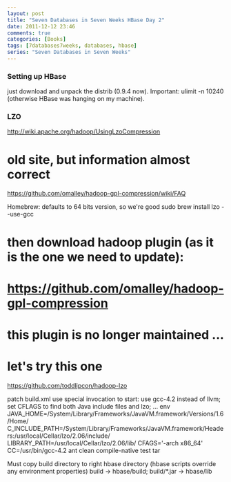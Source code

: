 ```yaml
---
layout: post
title: "Seven Databases in Seven Weeks HBase Day 2"
date: 2011-12-12 23:46
comments: true
categories: [Books]
tags: [7databases7weeks, databases, hbase]
series: "Seven Databases in Seven Weeks"
---
```


### Setting up HBase

just download and unpack the distrib (0.9.4 now).
Important: ulimit -n 10240 (otherwise HBase was hanging on my
machine).

### LZO

http://wiki.apache.org/hadoop/UsingLzoCompression

# old site, but information almost correct
https://github.com/omalley/hadoop-gpl-compression/wiki/FAQ

Homebrew: defaults to 64 bits version, so we're good
sudo brew install lzo --use-gcc

# then download hadoop plugin (as it is the one we need to update):
# https://github.com/omalley/hadoop-gpl-compression
# this plugin is no longer maintained ...

# let's try this one
https://github.com/toddlipcon/hadoop-lzo

patch build.xml
use special invocation to start: use gcc-4.2 instead of llvm; set
CFLAGS to find both Java include files and lzo; ...
env
JAVA_HOME=/System/Library/Frameworks/JavaVM.framework/Versions/1.6/Home/
C_INCLUDE_PATH=/System/Library/Frameworks/JavaVM.framework/Headers:/usr/local/Cellar/lzo/2.06/include/
LIBRARY_PATH=/usr/local/Cellar/lzo/2.06/lib/ CFAGS='-arch x86_64'
CC=/usr/bin/gcc-4.2  ant clean compile-native test tar

Must copy build directory to right hbase directory (hbase scripts
override any environment properties)
build -> hbase/build; build/*.jar -> hbase/lib

